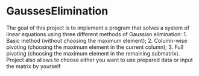 # GaussesElimination
The goal of this project is to implement a program that solves a system of linear equations using three different methods of Gaussian elimination:
	1.	Basic method (without choosing the maximum element);
	2.	Column-wise pivoting (choosing the maximum element in the current column);
	3.	Full pivoting (choosing the maximum element in the remaining submatrix).
 Project also allows to choose either you want to use prepared data or input the matrix by yourself
